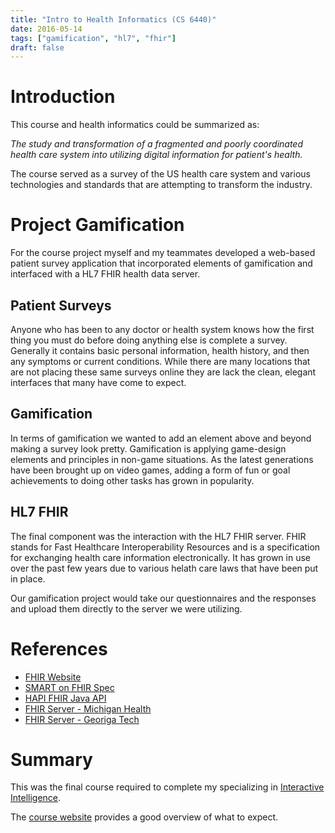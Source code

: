 ```yaml
---
title: "Intro to Health Informatics (CS 6440)"
date: 2016-05-14
tags: ["gamification", "hl7", "fhir"]
draft: false
---
```


# Introduction

This course and health informatics could be summarized as:

*The study and transformation of a fragmented and poorly coordinated health care system into utilizing digital information for patient's health.*

The course served as a survey of the US health care system and various technologies and standards that are attempting to transform the industry.

# Project Gamification

For the course project myself and my teammates developed a web-based patient survey application that incorporated elements of gamification and interfaced with a HL7 FHIR health data server.

## Patient Surveys

Anyone who has been to any doctor or health system knows how the first thing you must do before doing anything else is complete a survey. Generally it contains basic personal information, health history, and then any symptoms or current conditions. While there are many locations that are not placing these same surveys online they are lack the clean, elegant interfaces that many have come to expect.

## Gamification

In terms of gamification we wanted to add an element above and beyond making a survey look pretty. Gamification is applying game-design elements and principles in non-game situations. As the latest generations have been brought up on video games, adding a form of fun or goal achievements to doing other tasks has grown in popularity.

## HL7 FHIR

The final component was the interaction with the HL7 FHIR server. FHIR stands for Fast Healthcare Interoperability Resources and is a specification for exchanging health care information electronically. It has grown in use over the past few years due to various helath care laws that have been put in place.

Our gamification project would take our questionnaires and the responses and upload them directly to the server we were utilizing.

# References

* [FHIR Website](http://hl7.org/fhir/)
* [SMART on FHIR Spec](http://docs.smarthealthit.org/)
* [HAPI FHIR Java API](http://jamesagnew.github.io/hapi-fhir/)
* [FHIR Server - Michigan Health ](http://52.72.172.54:8080/fhir/home?encoding=null&pretty=null)
* [FHIR Server - Georiga Tech ](http://polaris.i3l.gatech.edu:8080/gt-fhir-webapp/home?encoding=null&pretty=null)

# Summary

This was the final course required to complete my specializing in [Interactive Intelligence](http://www.omscs.gatech.edu/specialization-interactive-intelligence/).

The [course website](http://www.omscs.gatech.edu/cs-6440-intro-health-informatics/) provides a good overview of what to expect.
